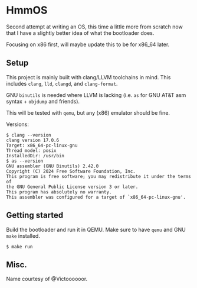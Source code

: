 # HmmOS
Second attempt at writing an OS, this time a little more from scratch
now that I have a slightly better idea of what the bootloader does.

Focusing on x86 first, will maybe update this to be for x86_64 later.

## Setup
This project is mainly built with clang/LLVM toolchains in mind. This
includes `clang`, `lld`, `clangd`, and `clang-format`.

GNU `binutils` is needed where LLVM is lacking (i.e. `as` for GNU AT&T
asm syntax + `objdump` and friends).

This will be tested with `qemu`, but any (x86) emulator should be fine.

Versions:
```
$ clang --version
clang version 17.0.6
Target: x86_64-pc-linux-gnu
Thread model: posix
InstalledDir: /usr/bin
$ as --version
GNU assembler (GNU Binutils) 2.42.0
Copyright (C) 2024 Free Software Foundation, Inc.
This program is free software; you may redistribute it under the terms of
the GNU General Public License version 3 or later.
This program has absolutely no warranty.
This assembler was configured for a target of `x86_64-pc-linux-gnu'.
```

## Getting started
Build the bootloader and run it in QEMU. Make sure to have `qemu` and
GNU `make` installed.
```
$ make run
```

## Misc.
Name courtesy of @Victoooooor.
